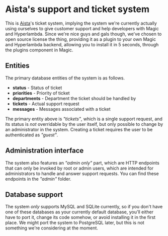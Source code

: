 # Aista's support and ticket system

This is [Aista](https://aista.com)'s ticket system, implying the system we're currently
actually using ourselves to give customer support and help developers with Magic and Hyperlambda.
Since we're nice guys and gals though, we've chosen to open source license the thing,
providing it as a plugin to your own Magic and Hyperlambda backend, allowing you to install it
in 5 seconds, through the plugins component in Magic.

## Entities

The primary database entities of the system is as follows.

* __status__ - Status of ticket
* __priorities__ - Priority of ticket
* __departments__ - Department the ticket should be handled by
* __tickets__ - Actual support request
* __messages__ - Messages associated with a ticket

The primary entity above is _"tickets"_, which is a single support request, and its status
is _not_ overridable by the user itself, but only possible to change by an administrator
in the system. Creating a ticket requires the user to be authenticated as _"guest"_.

## Administration interface

The system also features an _"admin only"_ part, which are HTTP endpoints that can only
be invoked by root or admin users, which are intended for administrators to handle and answer
support requests. You can find these endpoints in the _"admin"_ folder.

## Database support

The system _only_ supports MySQL and SQLite currently, so if you don't have one of these databases
as your currently default database, you'll either have to port it, change its code somehow, or avoid
installing it in the first place. We might port the system to PostgreSQL later, but this is not
something we're considering at the moment.
